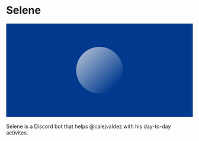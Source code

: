 # Selene

![Selene logo header](.github/header.png)

Selene is a Discord bot that helps @calejvaldez with his day-to-day activites.
